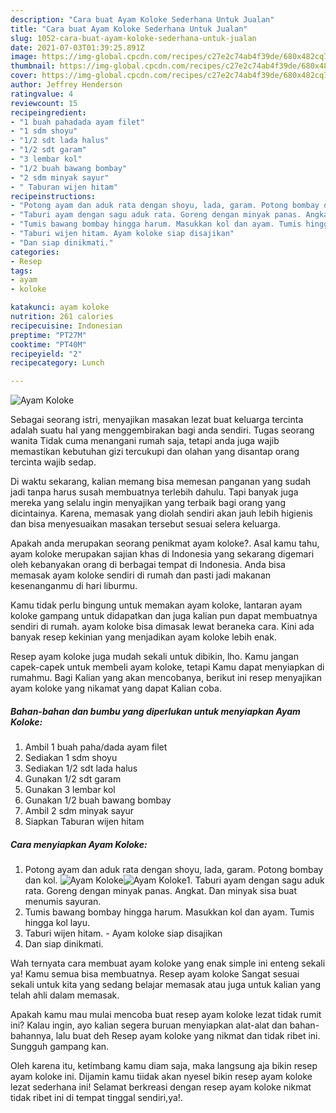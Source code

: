 ```yaml
---
description: "Cara buat Ayam Koloke Sederhana Untuk Jualan"
title: "Cara buat Ayam Koloke Sederhana Untuk Jualan"
slug: 1052-cara-buat-ayam-koloke-sederhana-untuk-jualan
date: 2021-07-03T01:39:25.891Z
image: https://img-global.cpcdn.com/recipes/c27e2c74ab4f39de/680x482cq70/ayam-koloke-foto-resep-utama.jpg
thumbnail: https://img-global.cpcdn.com/recipes/c27e2c74ab4f39de/680x482cq70/ayam-koloke-foto-resep-utama.jpg
cover: https://img-global.cpcdn.com/recipes/c27e2c74ab4f39de/680x482cq70/ayam-koloke-foto-resep-utama.jpg
author: Jeffrey Henderson
ratingvalue: 4
reviewcount: 15
recipeingredient:
- "1 buah pahadada ayam filet"
- "1 sdm shoyu"
- "1/2 sdt lada halus"
- "1/2 sdt garam"
- "3 lembar kol"
- "1/2 buah bawang bombay"
- "2 sdm minyak sayur"
- " Taburan wijen hitam"
recipeinstructions:
- "Potong ayam dan aduk rata dengan shoyu, lada, garam. Potong bombay dan kol."
- "Taburi ayam dengan sagu aduk rata. Goreng dengan minyak panas. Angkat. Dan minyak sisa buat menumis sayuran."
- "Tumis bawang bombay hingga harum. Masukkan kol dan ayam. Tumis hingga kol layu."
- "Taburi wijen hitam. Ayam koloke siap disajikan"
- "Dan siap dinikmati."
categories:
- Resep
tags:
- ayam
- koloke

katakunci: ayam koloke 
nutrition: 261 calories
recipecuisine: Indonesian
preptime: "PT27M"
cooktime: "PT40M"
recipeyield: "2"
recipecategory: Lunch

---
```



![Ayam Koloke](https://img-global.cpcdn.com/recipes/c27e2c74ab4f39de/680x482cq70/ayam-koloke-foto-resep-utama.jpg)

Sebagai seorang istri, menyajikan masakan lezat buat keluarga tercinta adalah suatu hal yang menggembirakan bagi anda sendiri. Tugas seorang  wanita Tidak cuma menangani rumah saja, tetapi anda juga wajib memastikan kebutuhan gizi tercukupi dan olahan yang disantap orang tercinta wajib sedap.

Di waktu  sekarang, kalian memang bisa memesan panganan yang sudah jadi tanpa harus susah membuatnya terlebih dahulu. Tapi banyak juga mereka yang selalu ingin menyajikan yang terbaik bagi orang yang dicintainya. Karena, memasak yang diolah sendiri akan jauh lebih higienis dan bisa menyesuaikan masakan tersebut sesuai selera keluarga. 



Apakah anda merupakan seorang penikmat ayam koloke?. Asal kamu tahu, ayam koloke merupakan sajian khas di Indonesia yang sekarang digemari oleh kebanyakan orang di berbagai tempat di Indonesia. Anda bisa memasak ayam koloke sendiri di rumah dan pasti jadi makanan kesenanganmu di hari liburmu.

Kamu tidak perlu bingung untuk memakan ayam koloke, lantaran ayam koloke gampang untuk didapatkan dan juga kalian pun dapat membuatnya sendiri di rumah. ayam koloke bisa dimasak lewat beraneka cara. Kini ada banyak resep kekinian yang menjadikan ayam koloke lebih enak.

Resep ayam koloke juga mudah sekali untuk dibikin, lho. Kamu jangan capek-capek untuk membeli ayam koloke, tetapi Kamu dapat menyiapkan di rumahmu. Bagi Kalian yang akan mencobanya, berikut ini resep menyajikan ayam koloke yang nikamat yang dapat Kalian coba.

<!--inarticleads1-->

##### Bahan-bahan dan bumbu yang diperlukan untuk menyiapkan Ayam Koloke:

1. Ambil 1 buah paha/dada ayam filet
1. Sediakan 1 sdm shoyu
1. Sediakan 1/2 sdt lada halus
1. Gunakan 1/2 sdt garam
1. Gunakan 3 lembar kol
1. Gunakan 1/2 buah bawang bombay
1. Ambil 2 sdm minyak sayur
1. Siapkan  Taburan wijen hitam




<!--inarticleads2-->

##### Cara menyiapkan Ayam Koloke:

1. Potong ayam dan aduk rata dengan shoyu, lada, garam. Potong bombay dan kol.
<img src="https://img-global.cpcdn.com/steps/d1c65ceec954d2e8/160x128cq70/ayam-koloke-langkah-memasak-1-foto.jpg" alt="Ayam Koloke"><img src="https://img-global.cpcdn.com/steps/899e5fc3b59ef8ea/160x128cq70/ayam-koloke-langkah-memasak-1-foto.jpg" alt="Ayam Koloke">1. Taburi ayam dengan sagu aduk rata. Goreng dengan minyak panas. Angkat. Dan minyak sisa buat menumis sayuran.
1. Tumis bawang bombay hingga harum. Masukkan kol dan ayam. Tumis hingga kol layu.
1. Taburi wijen hitam. - Ayam koloke siap disajikan
1. Dan siap dinikmati.




Wah ternyata cara membuat ayam koloke yang enak simple ini enteng sekali ya! Kamu semua bisa membuatnya. Resep ayam koloke Sangat sesuai sekali untuk kita yang sedang belajar memasak atau juga untuk kalian yang telah ahli dalam memasak.

Apakah kamu mau mulai mencoba buat resep ayam koloke lezat tidak rumit ini? Kalau ingin, ayo kalian segera buruan menyiapkan alat-alat dan bahan-bahannya, lalu buat deh Resep ayam koloke yang nikmat dan tidak ribet ini. Sungguh gampang kan. 

Oleh karena itu, ketimbang kamu diam saja, maka langsung aja bikin resep ayam koloke ini. Dijamin kamu tiidak akan nyesel bikin resep ayam koloke lezat sederhana ini! Selamat berkreasi dengan resep ayam koloke nikmat tidak ribet ini di tempat tinggal sendiri,ya!.

